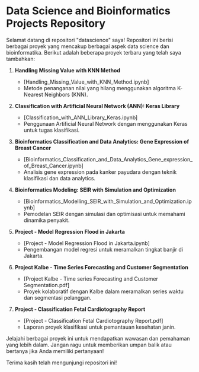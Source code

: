 # Data Science and Bioinformatics Projects Repository

Selamat datang di repositori "datascience" saya! Repositori ini berisi berbagai proyek yang mencakup berbagai aspek data science dan bioinformatika. Berikut adalah beberapa proyek terbaru yang telah saya tambahkan:

1. **Handling Missing Value with KNN Method**
   - [Handling_Missing_Value_with_KNN_Method.ipynb]
   - Metode penanganan nilai yang hilang menggunakan algoritma K-Nearest Neighbors (KNN).

2. **Classification with Artificial Neural Network (ANN): Keras Library**
   - [Classification_with_ANN_Library_Keras.ipynb]
   - Penggunaan Artificial Neural Network dengan menggunakan Keras untuk tugas klasifikasi.

3. **Bioinformatics Classification and Data Analytics: Gene Expression of Breast Cancer**
   - [Bioinformatics_Classification_and_Data_Analytics_Gene_expression_of_Breast_Cancer.ipynb]
   - Analisis gene expression pada kanker payudara dengan teknik klasifikasi dan data analytics.

4. **Bioinformatics Modeling: SEIR with Simulation and Optimization**
   - [Bioinformatics_Modelling_SEIR_with_Simulation_and_Optimization.ipynb]
   - Pemodelan SEIR dengan simulasi dan optimisasi untuk memahami dinamika penyakit.

5. **Project - Model Regression Flood in Jakarta**
   - [Project - Model Regression Flood in Jakarta.ipynb]
   - Pengembangan model regresi untuk meramalkan tingkat banjir di Jakarta.

6. **Project Kalbe - Time Series Forecasting and Customer Segmentation**
   - [Project Kalbe - Time series Forecasting and Customer Segmentation.pdf]
   - Proyek kolaboratif dengan Kalbe dalam meramalkan series waktu dan segmentasi pelanggan.

7. **Project - Classification Fetal Cardiotography Report**
   - [Project - Classification Fetal Cardiotography Report.pdf]
   - Laporan proyek klasifikasi untuk pemantauan kesehatan janin.


Jelajahi berbagai proyek ini untuk mendapatkan wawasan dan pemahaman yang lebih dalam. Jangan ragu untuk memberikan umpan balik atau bertanya jika Anda memiliki pertanyaan!

Terima kasih telah mengunjungi repositori ini!
